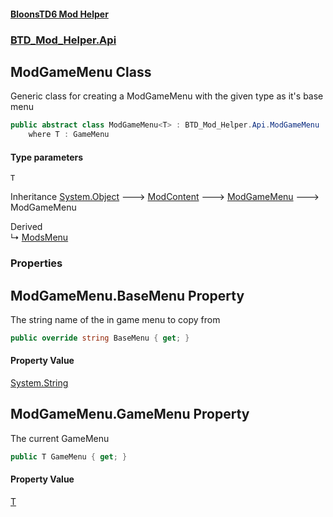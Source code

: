 #### [BloonsTD6 Mod Helper](README.md 'README')
### [BTD_Mod_Helper.Api](README.md#BTD_Mod_Helper.Api 'BTD_Mod_Helper.Api')

## ModGameMenu<T> Class

Generic class for creating a ModGameMenu with the given type as it's base menu

```csharp
public abstract class ModGameMenu<T> : BTD_Mod_Helper.Api.ModGameMenu
    where T : GameMenu
```
#### Type parameters

<a name='BTD_Mod_Helper.Api.ModGameMenu_T_.T'></a>

`T`

Inheritance [System.Object](https://docs.microsoft.com/en-us/dotnet/api/System.Object 'System.Object') &#129106; [ModContent](BTD_Mod_Helper.Api.ModContent.md 'BTD_Mod_Helper.Api.ModContent') &#129106; [ModGameMenu](BTD_Mod_Helper.Api.ModGameMenu.md 'BTD_Mod_Helper.Api.ModGameMenu') &#129106; ModGameMenu<T>

Derived  
&#8627; [ModsMenu](BTD_Mod_Helper.UI.Menus.ModsMenu.md 'BTD_Mod_Helper.UI.Menus.ModsMenu')
### Properties

<a name='BTD_Mod_Helper.Api.ModGameMenu_T_.BaseMenu'></a>

## ModGameMenu<T>.BaseMenu Property

The string name of the in game menu to copy from

```csharp
public override string BaseMenu { get; }
```

#### Property Value
[System.String](https://docs.microsoft.com/en-us/dotnet/api/System.String 'System.String')

<a name='BTD_Mod_Helper.Api.ModGameMenu_T_.GameMenu'></a>

## ModGameMenu<T>.GameMenu Property

The current GameMenu

```csharp
public T GameMenu { get; }
```

#### Property Value
[T](BTD_Mod_Helper.Api.ModGameMenu_T_.md#BTD_Mod_Helper.Api.ModGameMenu_T_.T 'BTD_Mod_Helper.Api.ModGameMenu<T>.T')